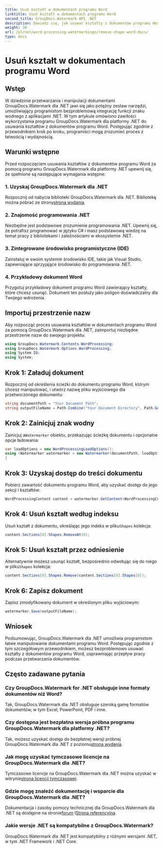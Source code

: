 ```yaml
---
title: Usuń kształt w dokumentach programu Word
linktitle: Usuń kształt w dokumentach programu Word
second_title: GroupDocs.Watermark API .NET
description: Dowiedz się, jak usuwać kształty z dokumentów programu Word przy użyciu narzędzia GroupDocs.Watermark dla platformy .NET. Łatwa, wydajna i wydajna manipulacja dokumentami.
weight: 30
url: /pl/net/word-processing-watermarkings/remove-shape-word-docs/
type: docs
---
```

# Usuń kształt w dokumentach programu Word

## Wstęp
W dziedzinie przetwarzania i manipulacji dokumentami GroupDocs.Watermark dla .NET jawi się jako potężny zestaw narzędzi, umożliwiający programistom bezproblemową integrację funkcji znaku wodnego z aplikacjami .NET. W tym artykule omówiono zawiłości wykorzystania programu GroupDocs.Watermark dla platformy .NET do usuwania kształtów z dokumentów programu Word. Postępując zgodnie z przewodnikiem krok po kroku, programiści mogą zrozumieć proces z łatwością i wydajnością.
## Warunki wstępne
Przed rozpoczęciem usuwania kształtów z dokumentów programu Word za pomocą programu GroupDocs.Watermark dla platformy .NET upewnij się, że spełnione są następujące wymagania wstępne:
### 1. Uzyskaj GroupDocs.Watermark dla .NET
 Rozpocznij od nabycia biblioteki GroupDocs.Watermark dla .NET. Bibliotekę można pobrać ze strony[strona wydania](https://releases.groupdocs.com/Watermark/net/).
### 2. Znajomość programowania .NET
Niezbędne jest podstawowe zrozumienie programowania .NET. Upewnij się, że potrafisz programować w języku C# i masz podstawową wiedzę na temat pracy z bibliotekami i zależnościami w ekosystemie .NET.
### 3. Zintegrowane środowisko programistyczne (IDE)
Zainstaluj w swoim systemie środowisko IDE, takie jak Visual Studio, zapewniające sprzyjające środowisko do programowania .NET. 
### 4. Przykładowy dokument Word
Przygotuj przykładowy dokument programu Word zawierający kształty, które chcesz usunąć. Dokument ten posłuży jako poligon doświadczalny dla Twojego wdrożenia.

## Importuj przestrzenie nazw
Aby rozpocząć proces usuwania kształtów w dokumentach programu Word za pomocą GroupDocs.Watermark dla .NET, zaimportuj niezbędne przestrzenie nazw do swojego projektu:
```csharp
using GroupDocs.Watermark.Contents.WordProcessing;
using GroupDocs.Watermark.Options.WordProcessing;
using System.IO;
using System;
```
## Krok 1: Załaduj dokument
Rozpocznij od określenia ścieżki do dokumentu programu Word, którym chcesz manipulować, i utwórz nazwę pliku wyjściowego dla przetworzonego dokumentu:
```csharp
string documentPath = "Your Document Path";
string outputFileName = Path.Combine("Your Document Directory", Path.GetFileName(documentPath));
```
## Krok 2: Zainicjuj znak wodny
 Zainicjuj a`Watermarker` obiektu, przekazując ścieżkę dokumentu i opcjonalne opcje ładowania:
```csharp
var loadOptions = new WordProcessingLoadOptions();
using (Watermarker watermarker = new Watermarker(documentPath, loadOptions))
{
```
## Krok 3: Uzyskaj dostęp do treści dokumentu
Pobierz zawartość dokumentu programu Word, aby uzyskać dostęp do jego sekcji i kształtów:
```csharp
WordProcessingContent content = watermarker.GetContent<WordProcessingContent>();
```
## Krok 4: Usuń kształt według indeksu
 Usuń kształt z dokumentu, określając jego indeks w pliku`Shapes` kolekcja:
```csharp
content.Sections[0].Shapes.RemoveAt(0);
```
## Krok 5: Usuń kształt przez odniesienie
 Alternatywnie możesz usunąć kształt, bezpośrednio odwołując się do niego w pliku`Shapes` kolekcja:
```csharp
content.Sections[0].Shapes.Remove(content.Sections[0].Shapes[0]);
```
## Krok 6: Zapisz dokument
Zapisz zmodyfikowany dokument w określonym pliku wyjściowym:
```csharp
watermarker.Save(outputFileName);
```

## Wniosek
Podsumowując, GroupDocs.Watermark dla .NET umożliwia programistom łatwe manipulowanie dokumentami programu Word. Postępując zgodnie z tym szczegółowym przewodnikiem, możesz bezproblemowo usuwać kształty z dokumentów programu Word, usprawniając przepływ pracy podczas przetwarzania dokumentów.
## Często zadawane pytania
### Czy GroupDocs.Watermark for .NET obsługuje inne formaty dokumentów niż Word?
Tak, GroupDocs.Watermark dla .NET obsługuje szeroką gamę formatów dokumentów, w tym Excel, PowerPoint, PDF i inne.
### Czy dostępna jest bezpłatna wersja próbna programu GroupDocs.Watermark dla platformy .NET?
 Tak, możesz uzyskać dostęp do bezpłatnej wersji próbnej GroupDocs.Watermark dla .NET z poziomu[strona wydania](https://releases.groupdocs.com/).
### Jak mogę uzyskać tymczasowe licencje na GroupDocs.Watermark dla .NET?
 Tymczasowe licencje na GroupDocs.Watermark dla .NET można uzyskać w witrynie[strona licencji tymczasowej](https://purchase.groupdocs.com/temporary-license/).
### Gdzie mogę znaleźć dokumentację i wsparcie dla GroupDocs.Watermark dla .NET?
 Dokumentacja i zasoby pomocy technicznej dla GroupDocs.Watermark dla .NET są dostępne na stronie[forum](https://forum.groupdocs.com/c/watermark/19) I[Strona referencyjna](https://tutorials.groupdocs.com/Watermark/net/).
### Jakie wersje .NET są kompatybilne z GroupDocs.Watermark?
GroupDocs.Watermark dla .NET jest kompatybilny z różnymi wersjami .NET, w tym .NET Framework i .NET Core.
